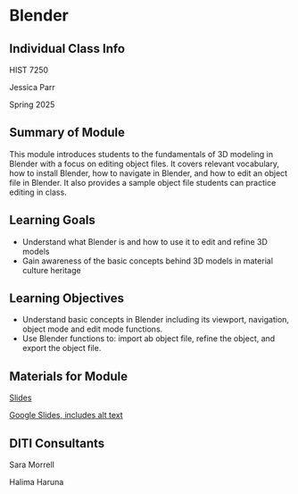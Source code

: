 # Blender


## Individual Class Info
HIST 7250

Jessica Parr

Spring 2025

## Summary of Module
This module introduces students to the fundamentals of 3D modeling in Blender with a focus on editing object files. It covers relevant vocabulary, how to install Blender, how to navigate in Blender, and how to edit an object file in Blender. It also provides a sample object file students can practice editing in class. 


## Learning Goals
- Understand what Blender is and how to use it to edit and refine 3D models
- Gain awareness of the basic concepts behind 3D models in material culture heritage

## Learning Objectives
- Understand basic concepts in Blender including its viewport, navigation, object mode and edit mode functions.
- Use Blender functions to: import ab object file, refine the object, and export the object file.

## Materials for Module
[Slides](https://github.com/NULabNortheastern/digitalassignmentshowcase/blob/main/multi-domain-modules/sp25-parr-hist7250-blender/SP25-Parr-HIST7250-Blender-Slides.pdf)

[Google Slides, includes alt text](https://docs.google.com/presentation/d/1K5BcML0k9inMXexIcqCOayrh99seQaqiHZORgfKKatY/edit?usp=sharing)

## DITI Consultants
Sara Morrell

Halima Haruna
